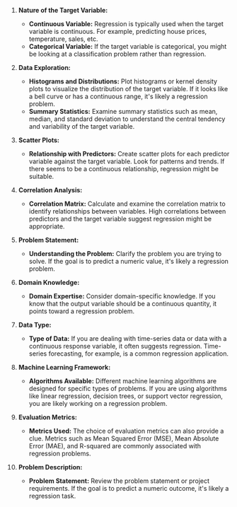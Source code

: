 1. **Nature of the Target Variable:** 
   - **Continuous Variable:** Regression is typically used when the target variable is continuous. For example, predicting house prices, temperature, sales, etc.
   - **Categorical Variable:** If the target variable is categorical, you might be looking at a classification problem rather than regression. 

2. **Data Exploration:**
   - **Histograms and Distributions:** Plot histograms or kernel density plots to visualize the distribution of the target variable. If it looks like a bell curve or has a continuous range, it's likely a regression problem.
   - **Summary Statistics:** Examine summary statistics such as mean, median, and standard deviation to understand the central tendency and variability of the target variable.

3. **Scatter Plots:**
   - **Relationship with Predictors:** Create scatter plots for each predictor variable against the target variable. Look for patterns and trends. If there seems to be a continuous relationship, regression might be suitable.

4. **Correlation Analysis:**
   - **Correlation Matrix:** Calculate and examine the correlation matrix to identify relationships between variables. High correlations between predictors and the target variable suggest regression might be appropriate.

5. **Problem Statement:**
   - **Understanding the Problem:** Clarify the problem you are trying to solve. If the goal is to predict a numeric value, it's likely a regression problem.

6. **Domain Knowledge:**
   - **Domain Expertise:** Consider domain-specific knowledge. If you know that the output variable should be a continuous quantity, it points toward a regression problem.

7. **Data Type:**
   - **Type of Data:** If you are dealing with time-series data or data with a continuous response variable, it often suggests regression. Time-series forecasting, for example, is a common regression application.

8. **Machine Learning Framework:**
   - **Algorithms Available:** Different machine learning algorithms are designed for specific types of problems. If you are using algorithms like linear regression, decision trees, or support vector regression, you are likely working on a regression problem.

9. **Evaluation Metrics:**
   - **Metrics Used:** The choice of evaluation metrics can also provide a clue. Metrics such as Mean Squared Error (MSE), Mean Absolute Error (MAE), and R-squared are commonly associated with regression problems.

10. **Problem Description:**
    - **Problem Statement:** Review the problem statement or project requirements. If the goal is to predict a numeric outcome, it's likely a regression task.
